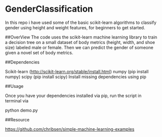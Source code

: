 # GenderClassification
In this repo i have used some of the basic scikit-learn algorithms to classify gender using height and weight features, for beginners to get started.


##OverView
The code uses the scikit-learn machine learning library to train a decision tree on a small dataset of body metrics (height, width, and shoe size) labeled male or female. Then we can predict the gender of someone given a novel set of body metrics.

##Dependencies

Scikit-learn (http://scikit-learn.org/stable/install.html)
numpy (pip install numpy)
scipy (pip install scipy)
Install missing dependencies using pip

##Usage

Once you have your dependencies installed via pip, run the script in terminal via

python demo.py

##Resource

https://github.com/chribsen/simple-machine-learning-examples
